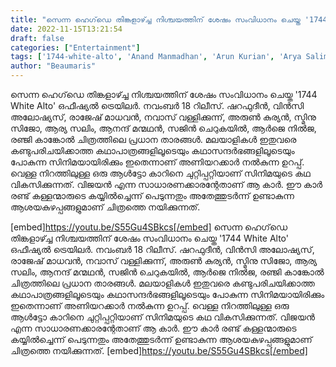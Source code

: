 ```yaml
---
title: "സെന്ന ഹെഗ്‌ഡെ തിങ്കളാഴ്ച്ച നിശ്ചയത്തിന് ശേഷം സംവിധാനം ചെയ്ത '1744 White Alto' ഒഫീഷ്യൽ ട്രെയിലർ"
date: 2022-11-15T13:21:54
draft: false
categories: ["Entertainment"]
tags: ['1744-white-alto', 'Anand Manmadhan', 'Arun Kurian', 'Arya Salim', 'Joji John', 'Kabinii Films', 'Mujeeb Majeed', 'Navas Vallikkunnu', 'Nilja K Baby', 'rajesh madhavan', 'Ranji Kankol', 'Sajin Cherukayil', 'Senna Hegde', 'Sharafudheen', 'Sminu Sijo', 'Vincy Aloshious']
author: "Beaumaris"
---
```


സെന്ന ഹെഗ്‌ഡെ തിങ്കളാഴ്ച്ച നിശ്ചയത്തിന് ശേഷം സംവിധാനം ചെയ്ത '1744 White Alto' ഒഫീഷ്യൽ ട്രെയിലർ. നവംബർ 18 റിലീസ്. ഷറഫുദീൻ, വിൻസി അലോഷ്യസ്, രാജേഷ് മാധവൻ, നവാസ് വള്ളിക്കുന്ന്, അരുൺ കുര്യന്‍, സ്മിനു സിജോ, ആര്യ സലിം, ആനന്ദ് മന്മഥൻ, സജിൻ ചെറുകയിൽ, ആർജെ നിൽജ, രഞ്ജി കാങ്കോൽ ചിത്രത്തിലെ പ്രധാന താരങ്ങൾ. മലയാളികൾ ഇതുവരെ കണ്ടുപരിചയിക്കാത്ത കഥാപാത്രങ്ങളിലൂടെയും കഥാസന്ദർഭങ്ങളിലൂടെയും പോകുന്ന സിനിമയായിരിക്കും ഇതെന്നാണ് അണിയറക്കാര്‍ നല്‍കുന്ന ഉറപ്പ്. വെള്ള നിറത്തിലുള്ള ഒരു ആള്‍ട്ടോ കാറിനെ ചുറ്റിപ്പറ്റിയാണ് സിനിമയുടെ കഥ വികസിക്കുന്നത്. വിജയൻ എന്ന സാധാരണക്കാരന്റേതാണ് ആ കാര്‍. ഈ കാര്‍ രണ്ട് കള്ളന്മാരുടെ കയ്യിൽച്ചെന്ന് പെടുന്നതും അതേത്തുടർന്ന് ഉണ്ടാകുന്ന ആശയകുഴപ്പങ്ങളുമാണ് ചിത്രത്തെ നയിക്കുന്നത്.

[embed]https://youtu.be/S55Gu4SBkcs[/embed]
സെന്ന ഹെഗ്‌ഡെ തിങ്കളാഴ്ച്ച നിശ്ചയത്തിന് ശേഷം സംവിധാനം ചെയ്ത '1744 White Alto' ഒഫീഷ്യൽ ട്രെയിലർ. നവംബർ 18 റിലീസ്. ഷറഫുദീൻ, വിൻസി അലോഷ്യസ്, രാജേഷ് മാധവൻ, നവാസ് വള്ളിക്കുന്ന്, അരുൺ കുര്യന്‍, സ്മിനു സിജോ, ആര്യ സലിം, ആനന്ദ് മന്മഥൻ, സജിൻ ചെറുകയിൽ, ആർജെ നിൽജ, രഞ്ജി കാങ്കോൽ ചിത്രത്തിലെ പ്രധാന താരങ്ങൾ. മലയാളികൾ ഇതുവരെ കണ്ടുപരിചയിക്കാത്ത കഥാപാത്രങ്ങളിലൂടെയും കഥാസന്ദർഭങ്ങളിലൂടെയും പോകുന്ന സിനിമയായിരിക്കും ഇതെന്നാണ് അണിയറക്കാര്‍ നല്‍കുന്ന ഉറപ്പ്. വെള്ള നിറത്തിലുള്ള ഒരു ആള്‍ട്ടോ കാറിനെ ചുറ്റിപ്പറ്റിയാണ് സിനിമയുടെ കഥ വികസിക്കുന്നത്. വിജയൻ എന്ന സാധാരണക്കാരന്റേതാണ് ആ കാര്‍. ഈ കാര്‍ രണ്ട് കള്ളന്മാരുടെ കയ്യിൽച്ചെന്ന് പെടുന്നതും അതേത്തുടർന്ന് ഉണ്ടാകുന്ന ആശയകുഴപ്പങ്ങളുമാണ് ചിത്രത്തെ നയിക്കുന്നത്. [embed]https://youtu.be/S55Gu4SBkcs[/embed]
